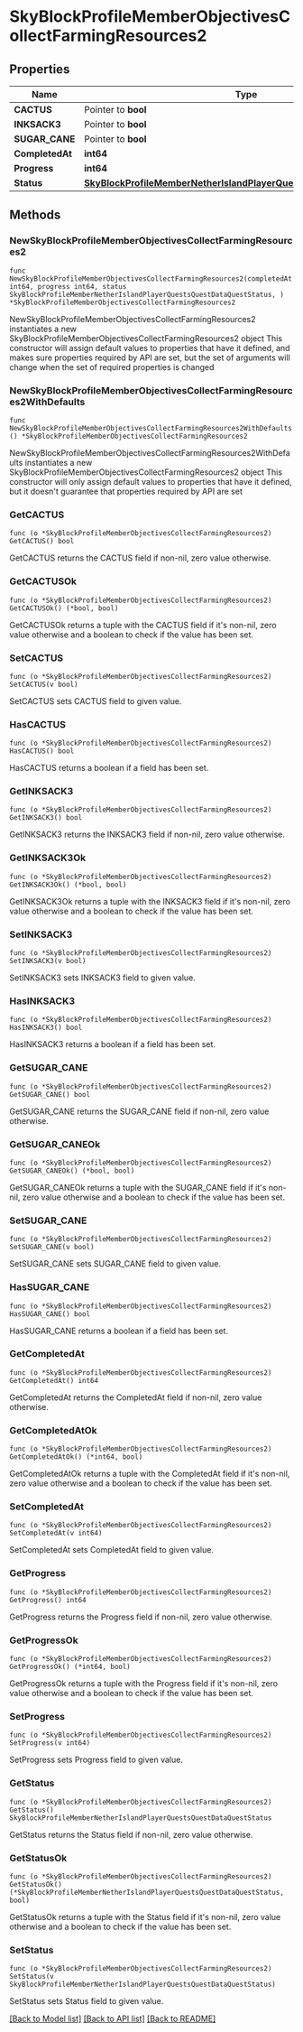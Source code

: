 # SkyBlockProfileMemberObjectivesCollectFarmingResources2

## Properties

Name | Type | Description | Notes
------------ | ------------- | ------------- | -------------
**CACTUS** | Pointer to **bool** |  | [optional] 
**INKSACK3** | Pointer to **bool** |  | [optional] 
**SUGAR_CANE** | Pointer to **bool** |  | [optional] 
**CompletedAt** | **int64** |  | 
**Progress** | **int64** |  | 
**Status** | [**SkyBlockProfileMemberNetherIslandPlayerQuestsQuestDataQuestStatus**](SkyBlockProfileMemberNetherIslandPlayerQuestsQuestDataQuestStatus.md) |  | 

## Methods

### NewSkyBlockProfileMemberObjectivesCollectFarmingResources2

`func NewSkyBlockProfileMemberObjectivesCollectFarmingResources2(completedAt int64, progress int64, status SkyBlockProfileMemberNetherIslandPlayerQuestsQuestDataQuestStatus, ) *SkyBlockProfileMemberObjectivesCollectFarmingResources2`

NewSkyBlockProfileMemberObjectivesCollectFarmingResources2 instantiates a new SkyBlockProfileMemberObjectivesCollectFarmingResources2 object
This constructor will assign default values to properties that have it defined,
and makes sure properties required by API are set, but the set of arguments
will change when the set of required properties is changed

### NewSkyBlockProfileMemberObjectivesCollectFarmingResources2WithDefaults

`func NewSkyBlockProfileMemberObjectivesCollectFarmingResources2WithDefaults() *SkyBlockProfileMemberObjectivesCollectFarmingResources2`

NewSkyBlockProfileMemberObjectivesCollectFarmingResources2WithDefaults instantiates a new SkyBlockProfileMemberObjectivesCollectFarmingResources2 object
This constructor will only assign default values to properties that have it defined,
but it doesn't guarantee that properties required by API are set

### GetCACTUS

`func (o *SkyBlockProfileMemberObjectivesCollectFarmingResources2) GetCACTUS() bool`

GetCACTUS returns the CACTUS field if non-nil, zero value otherwise.

### GetCACTUSOk

`func (o *SkyBlockProfileMemberObjectivesCollectFarmingResources2) GetCACTUSOk() (*bool, bool)`

GetCACTUSOk returns a tuple with the CACTUS field if it's non-nil, zero value otherwise
and a boolean to check if the value has been set.

### SetCACTUS

`func (o *SkyBlockProfileMemberObjectivesCollectFarmingResources2) SetCACTUS(v bool)`

SetCACTUS sets CACTUS field to given value.

### HasCACTUS

`func (o *SkyBlockProfileMemberObjectivesCollectFarmingResources2) HasCACTUS() bool`

HasCACTUS returns a boolean if a field has been set.

### GetINKSACK3

`func (o *SkyBlockProfileMemberObjectivesCollectFarmingResources2) GetINKSACK3() bool`

GetINKSACK3 returns the INKSACK3 field if non-nil, zero value otherwise.

### GetINKSACK3Ok

`func (o *SkyBlockProfileMemberObjectivesCollectFarmingResources2) GetINKSACK3Ok() (*bool, bool)`

GetINKSACK3Ok returns a tuple with the INKSACK3 field if it's non-nil, zero value otherwise
and a boolean to check if the value has been set.

### SetINKSACK3

`func (o *SkyBlockProfileMemberObjectivesCollectFarmingResources2) SetINKSACK3(v bool)`

SetINKSACK3 sets INKSACK3 field to given value.

### HasINKSACK3

`func (o *SkyBlockProfileMemberObjectivesCollectFarmingResources2) HasINKSACK3() bool`

HasINKSACK3 returns a boolean if a field has been set.

### GetSUGAR_CANE

`func (o *SkyBlockProfileMemberObjectivesCollectFarmingResources2) GetSUGAR_CANE() bool`

GetSUGAR_CANE returns the SUGAR_CANE field if non-nil, zero value otherwise.

### GetSUGAR_CANEOk

`func (o *SkyBlockProfileMemberObjectivesCollectFarmingResources2) GetSUGAR_CANEOk() (*bool, bool)`

GetSUGAR_CANEOk returns a tuple with the SUGAR_CANE field if it's non-nil, zero value otherwise
and a boolean to check if the value has been set.

### SetSUGAR_CANE

`func (o *SkyBlockProfileMemberObjectivesCollectFarmingResources2) SetSUGAR_CANE(v bool)`

SetSUGAR_CANE sets SUGAR_CANE field to given value.

### HasSUGAR_CANE

`func (o *SkyBlockProfileMemberObjectivesCollectFarmingResources2) HasSUGAR_CANE() bool`

HasSUGAR_CANE returns a boolean if a field has been set.

### GetCompletedAt

`func (o *SkyBlockProfileMemberObjectivesCollectFarmingResources2) GetCompletedAt() int64`

GetCompletedAt returns the CompletedAt field if non-nil, zero value otherwise.

### GetCompletedAtOk

`func (o *SkyBlockProfileMemberObjectivesCollectFarmingResources2) GetCompletedAtOk() (*int64, bool)`

GetCompletedAtOk returns a tuple with the CompletedAt field if it's non-nil, zero value otherwise
and a boolean to check if the value has been set.

### SetCompletedAt

`func (o *SkyBlockProfileMemberObjectivesCollectFarmingResources2) SetCompletedAt(v int64)`

SetCompletedAt sets CompletedAt field to given value.


### GetProgress

`func (o *SkyBlockProfileMemberObjectivesCollectFarmingResources2) GetProgress() int64`

GetProgress returns the Progress field if non-nil, zero value otherwise.

### GetProgressOk

`func (o *SkyBlockProfileMemberObjectivesCollectFarmingResources2) GetProgressOk() (*int64, bool)`

GetProgressOk returns a tuple with the Progress field if it's non-nil, zero value otherwise
and a boolean to check if the value has been set.

### SetProgress

`func (o *SkyBlockProfileMemberObjectivesCollectFarmingResources2) SetProgress(v int64)`

SetProgress sets Progress field to given value.


### GetStatus

`func (o *SkyBlockProfileMemberObjectivesCollectFarmingResources2) GetStatus() SkyBlockProfileMemberNetherIslandPlayerQuestsQuestDataQuestStatus`

GetStatus returns the Status field if non-nil, zero value otherwise.

### GetStatusOk

`func (o *SkyBlockProfileMemberObjectivesCollectFarmingResources2) GetStatusOk() (*SkyBlockProfileMemberNetherIslandPlayerQuestsQuestDataQuestStatus, bool)`

GetStatusOk returns a tuple with the Status field if it's non-nil, zero value otherwise
and a boolean to check if the value has been set.

### SetStatus

`func (o *SkyBlockProfileMemberObjectivesCollectFarmingResources2) SetStatus(v SkyBlockProfileMemberNetherIslandPlayerQuestsQuestDataQuestStatus)`

SetStatus sets Status field to given value.



[[Back to Model list]](../README.md#documentation-for-models) [[Back to API list]](../README.md#documentation-for-api-endpoints) [[Back to README]](../README.md)


